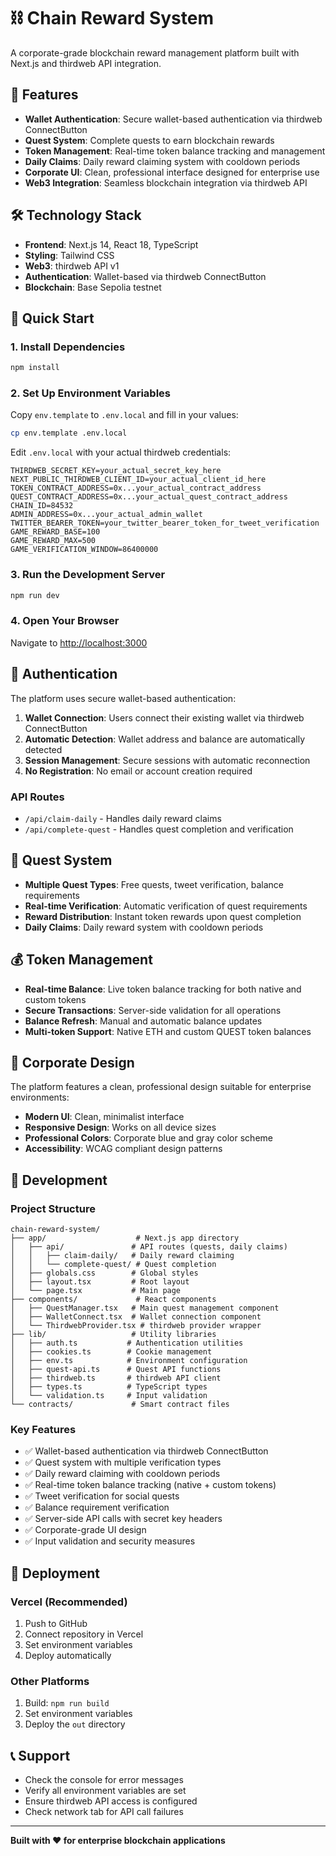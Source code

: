 # ⛓️ Chain Reward System

A corporate-grade blockchain reward management platform built with Next.js and thirdweb API integration.

## 🚀 Features

- **Wallet Authentication**: Secure wallet-based authentication via thirdweb ConnectButton
- **Quest System**: Complete quests to earn blockchain rewards
- **Token Management**: Real-time token balance tracking and management
- **Daily Claims**: Daily reward claiming system with cooldown periods
- **Corporate UI**: Clean, professional interface designed for enterprise use
- **Web3 Integration**: Seamless blockchain integration via thirdweb API

## 🛠️ Technology Stack

- **Frontend**: Next.js 14, React 18, TypeScript
- **Styling**: Tailwind CSS
- **Web3**: thirdweb API v1
- **Authentication**: Wallet-based via thirdweb ConnectButton
- **Blockchain**: Base Sepolia testnet

## 🚀 Quick Start

### 1. Install Dependencies
```bash
npm install
```

### 2. Set Up Environment Variables
Copy `env.template` to `.env.local` and fill in your values:
```bash
cp env.template .env.local
```

Edit `.env.local` with your actual thirdweb credentials:
```env
THIRDWEB_SECRET_KEY=your_actual_secret_key_here
NEXT_PUBLIC_THIRDWEB_CLIENT_ID=your_actual_client_id_here
TOKEN_CONTRACT_ADDRESS=0x...your_actual_contract_address
QUEST_CONTRACT_ADDRESS=0x...your_actual_quest_contract_address
CHAIN_ID=84532
ADMIN_ADDRESS=0x...your_actual_admin_wallet
TWITTER_BEARER_TOKEN=your_twitter_bearer_token_for_tweet_verification
GAME_REWARD_BASE=100
GAME_REWARD_MAX=500
GAME_VERIFICATION_WINDOW=86400000
```

### 3. Run the Development Server
```bash
npm run dev
```

### 4. Open Your Browser
Navigate to [http://localhost:3000](http://localhost:3000)

## 🔐 Authentication

The platform uses secure wallet-based authentication:

1. **Wallet Connection**: Users connect their existing wallet via thirdweb ConnectButton
2. **Automatic Detection**: Wallet address and balance are automatically detected
3. **Session Management**: Secure sessions with automatic reconnection
4. **No Registration**: No email or account creation required

### API Routes
- `/api/claim-daily` - Handles daily reward claims
- `/api/complete-quest` - Handles quest completion and verification

## 🎯 Quest System

- **Multiple Quest Types**: Free quests, tweet verification, balance requirements
- **Real-time Verification**: Automatic verification of quest requirements
- **Reward Distribution**: Instant token rewards upon quest completion
- **Daily Claims**: Daily reward system with cooldown periods

## 💰 Token Management

- **Real-time Balance**: Live token balance tracking for both native and custom tokens
- **Secure Transactions**: Server-side validation for all operations
- **Balance Refresh**: Manual and automatic balance updates
- **Multi-token Support**: Native ETH and custom QUEST token balances

## 🎨 Corporate Design

The platform features a clean, professional design suitable for enterprise environments:

- **Modern UI**: Clean, minimalist interface
- **Responsive Design**: Works on all device sizes
- **Professional Colors**: Corporate blue and gray color scheme
- **Accessibility**: WCAG compliant design patterns

## 🔧 Development

### Project Structure
```
chain-reward-system/
├── app/                    # Next.js app directory
│   ├── api/               # API routes (quests, daily claims)
│   │   ├── claim-daily/   # Daily reward claiming
│   │   └── complete-quest/ # Quest completion
│   ├── globals.css        # Global styles
│   ├── layout.tsx         # Root layout
│   └── page.tsx           # Main page
├── components/             # React components
│   ├── QuestManager.tsx   # Main quest management component
│   ├── WalletConnect.tsx  # Wallet connection component
│   └── ThirdwebProvider.tsx # thirdweb provider wrapper
├── lib/                   # Utility libraries
│   ├── auth.ts           # Authentication utilities
│   ├── cookies.ts        # Cookie management
│   ├── env.ts            # Environment configuration
│   ├── quest-api.ts      # Quest API functions
│   ├── thirdweb.ts       # thirdweb API client
│   ├── types.ts          # TypeScript types
│   └── validation.ts     # Input validation
└── contracts/             # Smart contract files
```

### Key Features
- ✅ Wallet-based authentication via thirdweb ConnectButton
- ✅ Quest system with multiple verification types
- ✅ Daily reward claiming with cooldown periods
- ✅ Real-time token balance tracking (native + custom tokens)
- ✅ Tweet verification for social quests
- ✅ Balance requirement verification
- ✅ Server-side API calls with secret key headers
- ✅ Corporate-grade UI design
- ✅ Input validation and security measures

## 🚀 Deployment

### Vercel (Recommended)
1. Push to GitHub
2. Connect repository in Vercel
3. Set environment variables
4. Deploy automatically

### Other Platforms
1. Build: `npm run build`
2. Set environment variables
3. Deploy the `out` directory

## 📞 Support

- Check the console for error messages
- Verify all environment variables are set
- Ensure thirdweb API access is configured
- Check network tab for API call failures

---

**Built with ❤️ for enterprise blockchain applications**